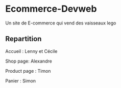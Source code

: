 # Ecommerce-Devweb
Un site de E-commerce qui vend des vaisseaux lego

## Repartition

Accueil : Lenny et Cécile

Shop page: Alexandre

Product page : Timon

Panier : Simon

